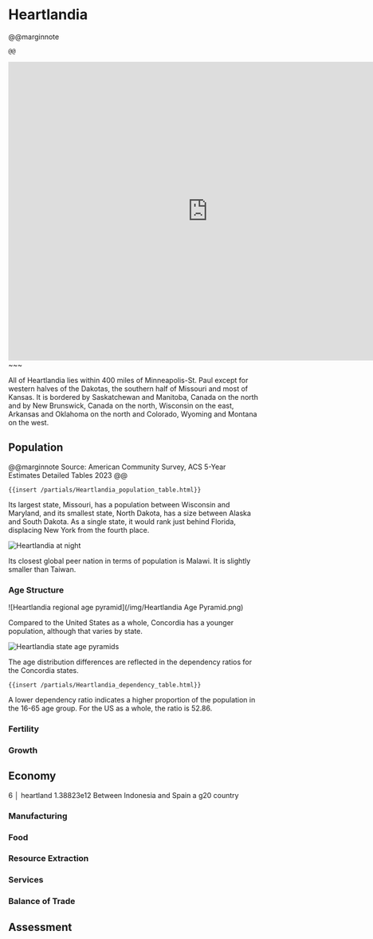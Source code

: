 # Heartlandia

@@marginnote
~~~<img src="/img/heart.png" style="width: 100%; display: block;">~~~
@@

~~~
<iframe 
	src="https://njal.s3.us-west-2.amazonaws.com/Minneapolis.html" 
	title="Minneapolis area map" 
	width="800" 
	height="600" 
	frameborder="0" 
	scrolling="yes">
</iframe>
~~~

All of Heartlandia lies within 400 miles of Minneapolis-St. Paul except for western halves of the Dakotas, the southern half of Missouri and most of Kansas.  It is bordered by Saskatchewan and Manitoba, Canada on the north and by New Brunswick, Canada on the north, Wisconsin on the east, Arkansas and Oklahoma on the north and Colorado, Wyoming and Montana on the west.
## Population

@@marginnote
Source: American Community Survey, ACS 5-Year Estimates Detailed Tables 2023
@@


~~~
{{insert /partials/Heartlandia_population_table.html}}	
~~~

Its largest state, Missouri, has a population between Wisconsin and Maryland, and its smallest state, North Dakota, has a size between Alaska and South Dakota. As a single state, it would rank just behind Florida, displacing New York from the fourth place.

![Heartlandia at night](/img/heartland_at_night.png)

Its closest global peer nation in terms of population is Malawi. It is slightly smaller than Taiwan.

### Age Structure

![Heartlandia regional age pyramid](/img/Heartlandia Age Pyramid.png)


Compared to the United States as a whole, Concordia has a younger population, although that varies by state.

![Heartlandia state age pyramids](/img/Heartlandia_states_age_pyramids.png)

The age distribution differences are reflected in the dependency ratios for the  Concordia states.

~~~
{{insert /partials/Heartlandia_dependency_table.html}}	
~~~

A lower dependency ratio indicates a higher proportion of the population in the 16-65 age group. For the US as a whole, the ratio is 52.86.


### Fertility
### Growth
## Economy
6 │ heartland   1.38823e12
Between Indonesia and Spain a g20 country
### Manufacturing
### Food
### Resource Extraction
### Services
### Balance of Trade

## Assessment
	